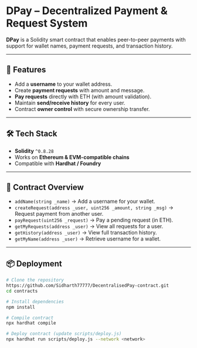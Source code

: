 # DPay – Decentralized Payment & Request System  

**DPay** is a Solidity smart contract that enables peer-to-peer payments with support for wallet names, payment requests, and transaction history.  

---

## 🚀 Features
- Add a **username** to your wallet address.  
- Create **payment requests** with amount and message.  
- **Pay requests** directly with ETH (with amount validation).  
- Maintain **send/receive history** for every user.  
- Contract **owner control** with secure ownership transfer.  

---

## 🛠️ Tech Stack
- **Solidity** `^0.8.28`  
- Works on **Ethereum & EVM-compatible chains**  
- Compatible with **Hardhat / Foundry**  

---

## 📜 Contract Overview
- `addName(string _name)` → Add a username for your wallet.  
- `createRequest(address _user, uint256 _amount, string _msg)` → Request payment from another user.  
- `payRequest(uint256 _request)` → Pay a pending request (in ETH).  
- `getMyRequests(address _user)` → View all requests for a user.  
- `getHistory(address _user)` → View full transaction history.  
- `getMyName(address _user)` → Retrieve username for a wallet.  

---

## 📦 Deployment
```bash
# Clone the repository
https://github.com/Sidharth77777/DecentralisedPay-contract.git
cd contracts

# Install dependencies
npm install

# Compile contract
npx hardhat compile

# Deploy contract (update scripts/deploy.js)
npx hardhat run scripts/deploy.js --network <network>
